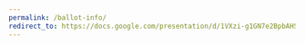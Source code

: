 ```yaml
---
permalink: /ballot-info/
redirect_to: https://docs.google.com/presentation/d/1VXzi-g1GN7e2BpbAHSYQH3FnriPNPyvbTPCg6ZyGPA0/edit?usp=sharing
---
```

